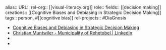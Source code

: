 alias::
URL::
rel-org:: [[visual-literacy.org]]
role::
fields:: [[decision making]]
creations:: [[Cognitive Biases and Debiasing in Strategic Decision Making]]
tags:: person, #[[cognitive bias]]
rel-projects:: #DiaGnosis


- [Cognitive Biases and Debiasing in Strategic Decision Making](https://www.alexandria.unisg.ch/entities/publication/f00300f9-1a59-42a1-a1e5-c458760bb4e8/details)
- [Christian Muntwiler - Municipality of Rehetobel | LinkedIn](https://www.linkedin.com/in/christian-muntwiler-43a17a6/)
-
-
